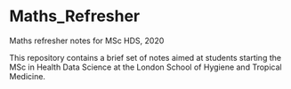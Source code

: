 # Maths_Refresher
Maths refresher notes for MSc HDS, 2020

This repository contains a brief set of notes aimed at students starting the MSc in Health Data Science at the London School of Hygiene and Tropical Medicine. 

